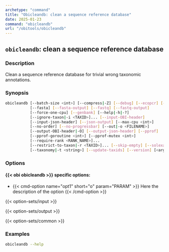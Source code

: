 ```yaml
---
archetype: "command"
title: "Obicleandb: clean a sequence reference database"
date: 2025-01-23
command: "obicleandb"
url: "/obitools/obicleandb"
---
```


## `obicleandb`: clean a sequence reference database

### Description 

Clean a sequence reference database for trivial wrong taxonomic annotations.

### Synopsis

```bash
obicleandb [--batch-size <int>] [--compress|-Z] [--debug] [--ecopcr] [--embl]
           [--fasta] [--fasta-output] [--fastq] [--fastq-output]
           [--force-one-cpu] [--genbank] [--help|-h|-?]
           [--ignore-taxon|-i <TAXID>]... [--input-OBI-header]
           [--input-json-header] [--json-output] [--max-cpu <int>]
           [--no-order] [--no-progressbar] [--out|-o <FILENAME>]
           [--output-OBI-header|-O] [--output-json-header] [--pprof]
           [--pprof-goroutine <int>] [--pprof-mutex <int>]
           [--require-rank <RANK_NAME>]...
           [--restrict-to-taxon|-r <TAXID>]... [--skip-empty] [--solexa]
           [--taxonomy|-t <string>] [--update-taxids] [--version] [<args>]
```

### Options

#### {{< obi obicleandb >}} specific options:

- {{< cmd-option name="opt1" short="o" param="PARAM" >}}
  Here the description of the option
  {{< /cmd-option >}}

{{< option-sets/input >}}

{{< option-sets/output >}}

{{< option-sets/common >}}

### Examples

```bash
obicleandb --help
```
